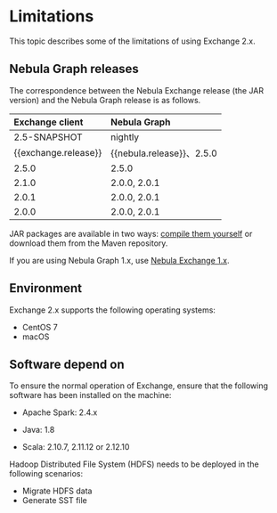 # Limitations

This topic describes some of the limitations of using Exchange 2.x.

## Nebula Graph releases

The correspondence between the Nebula Exchange release (the JAR version) and the Nebula Graph release is as follows.

| Exchange client      | Nebula Graph       |
| :------------------- | :----------------- |
| 2.5-SNAPSHOT         | nightly            |
|{{exchange.release}}  |{{nebula.release}}、2.5.0|
|2.5.0                 |2.5.0|
| 2.1.0                | 2.0.0, 2.0.1       |
| 2.0.1                | 2.0.0, 2.0.1       |
| 2.0.0                | 2.0.0, 2.0.1       |

JAR packages are available in two ways: [compile them yourself](../ex-ug-compile.md) or download them from the Maven repository.

If you are using Nebula Graph 1.x, use [Nebula Exchange 1.x](https://github.com/vesoft-inc/nebula-java/tree/v1.0/tools "Click to go to GitHub").

## Environment

Exchange 2.x supports the following operating systems:

- CentOS 7
- macOS

## Software depend on

To ensure the normal operation of Exchange, ensure that the following software has been installed on the machine:

- Apache Spark: 2.4.x

- Java: 1.8

- Scala: 2.10.7, 2.11.12 or 2.12.10

Hadoop Distributed File System (HDFS) needs to be deployed in the following scenarios:

- Migrate HDFS data
- Generate SST file
